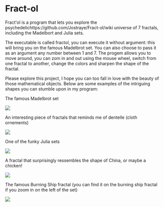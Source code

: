 # Fract-ol

Fract'ol is a program that lets you explore the psychedelichttps://github.com/Jostraye/Fract-ol/wiki universe of 7 fractals, including the Madelbort and Julia sets.

The executable is called fractol, you can execute it without argument: this will bring you on the famous Madelbrot set. You can also choose to pass it as an argument any number between 1 and 7.
The progem allows you to move around, you can zom in and out using the mouse wheel, switch from one fractal to another, change the colors and sharpen the shape of the fractal.

Please explore this project, I hope you can too fall in love with the beauty of those mathematical objects. Below are some examples of the intriguing shapes you can stumble upon in my program:


The famous Madelbrot set

![](https://scontent-sjc3-1.xx.fbcdn.net/v/t31.0-8/26849956_10157066773979676_2793867853535679489_o.jpg?oh=7341ac3cde8032e6be90e3bb50619436&oe=5ADBD4D3)


An interesting piece of fractals that reminds me of dentelle (cloth ornements)

![](https://scontent-sjc3-1.xx.fbcdn.net/v/t31.0-8/26961795_10157066774004676_8741184716736847511_o.jpg?oh=27e54056d6624b433dc766fabaa9774e&oe=5AF30B8A)


One of the funky Julia sets

![](https://scontent-sjc3-1.xx.fbcdn.net/v/t31.0-8/26841393_10157066774054676_5705105115327437396_o.jpg?oh=582e9d500c0cf0995e17cdc9a0b7b3d2&oe=5AF58319)


A fractal that surprisingly ressembles the shape of China, or maybe a chicken!

![](https://scontent-sjc3-1.xx.fbcdn.net/v/t31.0-8/26757892_10157066773944676_8992560606256448316_o.jpg?oh=c0ac758625382157ccc76942c227ba9d&oe=5AEA362F)


The famous Burning Ship fractal (you can find it on the burning ship fractal if you zoom in on the left of the set)

![](https://scontent-sjc3-1.xx.fbcdn.net/v/t31.0-8/27021493_10157066774079676_7612796577592341183_o.jpg?oh=658195eef6b6e9ad3419a63861a2853e&oe=5AB06C7D)

